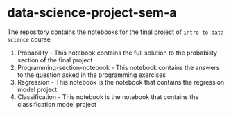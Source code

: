 # data-science-project-sem-a

The repository contains the notebooks for the final project of `intro to data science` course

1. Probability - This notebook contains the full solution to the probability section of the final project
2. Programming-section-notebook - This notebook contains the answers to the question asked in the programming exercises
3. Regression - This notebook is the notebook that contains the regression model project
4. Classification - This notebook is the notebook that contains the classification model project